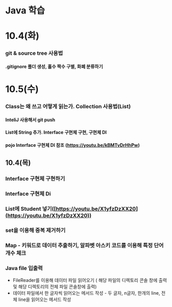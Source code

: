 # Java 학습

# 10.4(화)
### git & source tree 사용법
#### .gitignore 폴더 생성, 홀수 짝수 구별, 화폐 분류하기

# 10.5(수)
### Class는 왜 쓰고 어떻게 읽는가. Collection 사용법(List) 
#### InteliJ 사용해서 git push
#### List에 String 추가. Interface 구현체 구현, 구현체 DI
#### pojo Interface 구현체 DI 참조 (https://youtu.be/kBMTvDrHhPw)

## 10.4(목)

### Interface 구현체 구현하기

### Interface 구현체 Di

### List에 Student 넣기([https://youtu.be/X1yfzDzXX20](https://youtu.be/X1yfzDzXX20))

### set을 이용해 중복 제거하기

### Map - 키워드로 데이터 추출하기, 알파벳 아스키 코드를 이용해 특정 단어 개수 체크

### Java file 입출력

- FileReader를 이용해 데이터 파일 읽어오기 ( 해당 파일의 디렉토리 콘솔 창에 출력 및 해당 디렉토리의 전체 파일 콘솔창에 출력)
- 데이터 파일에서 한 글자씩 읽어오는 메서드 작성 - 두 글자, n글자, 한개의 line, 전체 line을 읽어오는 메서드 작성